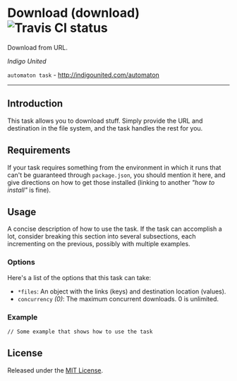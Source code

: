 # Download (download) ![Travis CI status](https://secure.travis-ci.org/IU-Automaton/autofile-download.png)

Download from URL.

*Indigo United*

`automaton task` - http://indigounited.com/automaton

--------------------------------------------------------------------------------

## Introduction

This task allows you to download stuff. Simply provide the URL and destination in the file system, and the task handles the rest for you.

## Requirements

If your task requires something from the environment in which it runs that can't be guaranteed through `package.json`, you should mention it here, and give directions on how to get those installed (linking to another *"how to install"* is fine).


## Usage

A concise description of how to use the task. If the task can accomplish a lot, consider breaking this section into several subsections, each incrementing on the previous, possibly with multiple examples.

### Options

Here's a list of the options that this task can take:

- `*files`: An object with the links (keys) and destination location (values).
- `concurrency` *(0)*: The maximum concurrent downloads. 0 is unlimited.


### Example

```
// Some example that shows how to use the task
```


## License

Released under the [MIT License](http://www.opensource.org/licenses/mit-license.php).
